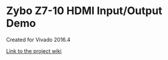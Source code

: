 # Zybo Z7-10 HDMI Input/Output Demo
Created for Vivado 2016.4

[Link to the project wiki](https://reference.digilentinc.com/learn/programmable-logic/tutorials/zybo-z7-hdmi-demo/start)

